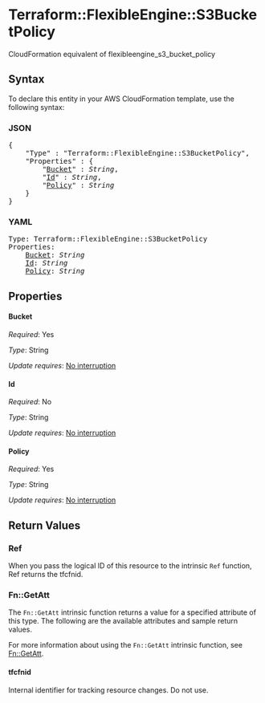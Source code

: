 # Terraform::FlexibleEngine::S3BucketPolicy

CloudFormation equivalent of flexibleengine_s3_bucket_policy

## Syntax

To declare this entity in your AWS CloudFormation template, use the following syntax:

### JSON

<pre>
{
    "Type" : "Terraform::FlexibleEngine::S3BucketPolicy",
    "Properties" : {
        "<a href="#bucket" title="Bucket">Bucket</a>" : <i>String</i>,
        "<a href="#id" title="Id">Id</a>" : <i>String</i>,
        "<a href="#policy" title="Policy">Policy</a>" : <i>String</i>
    }
}
</pre>

### YAML

<pre>
Type: Terraform::FlexibleEngine::S3BucketPolicy
Properties:
    <a href="#bucket" title="Bucket">Bucket</a>: <i>String</i>
    <a href="#id" title="Id">Id</a>: <i>String</i>
    <a href="#policy" title="Policy">Policy</a>: <i>String</i>
</pre>

## Properties

#### Bucket

_Required_: Yes

_Type_: String

_Update requires_: [No interruption](https://docs.aws.amazon.com/AWSCloudFormation/latest/UserGuide/using-cfn-updating-stacks-update-behaviors.html#update-no-interrupt)

#### Id

_Required_: No

_Type_: String

_Update requires_: [No interruption](https://docs.aws.amazon.com/AWSCloudFormation/latest/UserGuide/using-cfn-updating-stacks-update-behaviors.html#update-no-interrupt)

#### Policy

_Required_: Yes

_Type_: String

_Update requires_: [No interruption](https://docs.aws.amazon.com/AWSCloudFormation/latest/UserGuide/using-cfn-updating-stacks-update-behaviors.html#update-no-interrupt)

## Return Values

### Ref

When you pass the logical ID of this resource to the intrinsic `Ref` function, Ref returns the tfcfnid.

### Fn::GetAtt

The `Fn::GetAtt` intrinsic function returns a value for a specified attribute of this type. The following are the available attributes and sample return values.

For more information about using the `Fn::GetAtt` intrinsic function, see [Fn::GetAtt](https://docs.aws.amazon.com/AWSCloudFormation/latest/UserGuide/intrinsic-function-reference-getatt.html).

#### tfcfnid

Internal identifier for tracking resource changes. Do not use.

